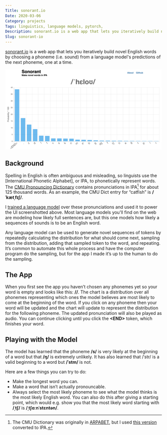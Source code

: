 ```yaml
---
Title: sonorant.io
Date: 2020-03-06
Category: projects
Tags: linguistics, language models, pytorch,
Description: sonorant.io is a web app that lets you iteratively build novel English words by choosing a phoneme (i.e. sound) from a language model's predictions of the next phoneme, one at a time.
Slug: sonorant-io
---
```


[sonorant.io][1] is a web app that lets you iteratively build novel English words by choosing a phoneme (i.e. sound) from a language model's predictions of the next phoneme, one at a time.

![Hello!](/images/sonorant-hello.png "Hello!")

## Background

Spelling in English is often ambiguous and misleading, so linguists use the [International Phonetic Alphabet], or IPA, to phonetically represent words. The [CMU Pronouncing Dictionary][3] contains pronunciations in IPA[^1] for about 125 thousand words. As an example, the CMU Dict entry for “catfish” is __/ˈkætˌfɪʃ/__.

I [trained a language model][4] over these pronunciations and used it to power the UI screenshotted above. Most language models you'll find on the web are modeling how likely full sentences are, but this one models how likely a sequences of sounds is to be an English word.

Any language model can be used to generate novel sequences of tokens by repeatedly calculating the distribution for what should come next, sampling from the distribution, adding that sampled token to the word, and repeating. It’s common to automate this whole process and have the computer program do the sampling, but for the app I made it’s up to the human to do the sampling.

## The App
When you first see the app you haven’t chosen any phonemes yet so your word is empty and looks like this: __//__. The chart is a distribution over all phonemes representing which ones the model believes are most likely to come at the beginning of the word. If you click on any phoneme then your word will be updated and the chart will update to represent the distribution for the following phoneme. The updated pronunciation will also be played as audio. You can continue clicking until you click the __<END\>__ token, which finishes your word.

## Playing with the Model
The model has learned that the phoneme __/s/__ is very likely at the beginning of a word but that __/ŋ/__ is extremely unlikely. It has also learned that /ˈstr/ is a valid beginning to a word but __/ˈstm/__ is not.

Here are a few things you can try to do:

* Make the longest word you can.
* Make a word that isn’t actually pronouncable.
* Always select the most likely phoneme to see what the model thinks is the most likely English word. You can also do this after giving a starting point, which would e.g. show you that the most likely word starting with __/ˌtʃ/__ is __/ˌtʃɑːnˈstɛntən/__.


[1]: http://sonorant.io
[2]: https://en.wikipedia.org/wiki/International_Phonetic_Alphabet
[3]: http://www.speech.cs.cmu.edu/cgi-bin/cmudict
[4]: https://github.com/colinpollock/sonorant/blob/master/Model%20Training.ipynb
[5]: https://en.wikipedia.org/wiki/ARPABET
[6]: https://github.com/menelik3/cmudict-ipa

[^1]: The CMU Dictionary was originally in [ARPABET][5], but I used [this version][6] converted to IPA.
